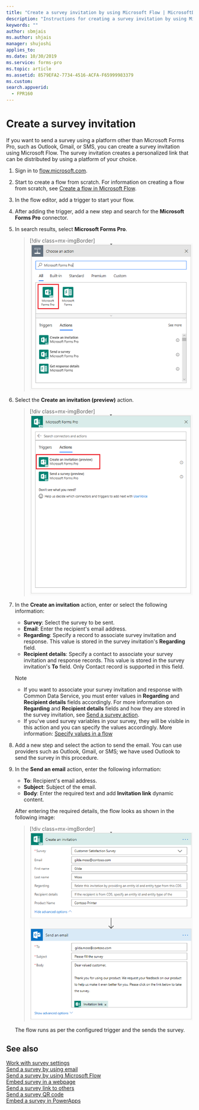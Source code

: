 ```yaml
---
title: "Create a survey invitation by using Microsoft Flow | MicrosoftDocs"
description: "Instructions for creating a survey invitation by using Microsoft Flow"
keywords: ""
author: sbmjais
ms.author: shjais
manager: shujoshi
applies_to: 
ms.date: 10/30/2019
ms.service: forms-pro
ms.topic: article
ms.assetid: 8579EFA2-7734-4516-ACFA-F65999983379
ms.custom: 
search.appverid:
  - FPR160
---
```


# Create a survey invitation

If you want to send a survey using a platform other than Microsoft Forms Pro, such as Outlook, Gmail, or SMS, you can create a survey invitation using Microsoft Flow. The survey invitation creates a personalized link that can be distributed by using a platform of your choice.

1. Sign in to [flow.microsoft.com](https://flow.microsoft.com).

2. Start to create a flow from scratch. For information on creating a flow from scratch, see [Create a flow in Microsoft Flow](https://docs.microsoft.com/en-us/flow/get-started-logic-flow).

3. In the flow editor, add a trigger to start your flow.

4. After adding the trigger, add a new step and search for the **Microsoft Forms Pro** connector.

5. In search results, select **Microsoft Forms Pro**.

    > [!div class=mx-imgBorder]
    > ![Select Microsoft Forms Pro connector](media/search-connector.png "Select Microsoft Forms Pro connector")  

6. Select the **Create an invitation (preview)** action.

    > [!div class=mx-imgBorder]
    > ![Select Create an invitation (preview) action](media/select-flow-action.png "Select Create an invitation (preview) action")  

7. In the **Create an invitation** action, enter or select the following information:

    - **Survey**: Select the survey to be sent.
    - **Email**: Enter the recipient's email address.
    - **Regarding**: Specify a record to associate survey invitation and response. This value is stored in the survey invitation's **Regarding** field.
    - **Recipient details**: Specify a contact to associate your survey invitation and response records. This value is stored in the survey invitation's **To** field. Only Contact record is supported in this field.

    > [!NOTE]
    > - If you want to associate your survey invitation and response with Common Data Service, you must enter values in **Regarding** and **Recipient details** fields accordingly. For more information on **Regarding** and **Recipient details** fields and how they are stored in the survey invitation, see [Send a survey action](send-survey-microsoft-flow.md#send-a-survey-action).
    > - If you've used survey variables in your survey, they will be visible in this action and you can specify the values accordingly. More information: [Specify values in a flow](personalize-survey.md#specify-values-in-a-flow)

8. Add a new step and select the action to send the email. You can use providers such as Outlook, Gmail, or SMS; we have used Outlook to send the survey in this procedure.

9. In the **Send an email** action, enter the following information: 

    - **To**: Recipient's email address.
    - **Subject**: Subject of the email.
    - **Body**: Enter the required text and add **Invitation link** dynamic content.

    After entering the required details, the flow looks as shown in the following image:

    > [!div class=mx-imgBorder]
    > ![Survey invitation flow](media/survey-invite-flow.png "Survey invitation flow")

    The flow runs as per the configured trigger and the sends the survey.


## See also

[Work with survey settings](invite-settings.md)<br>
[Send a survey by using email](send-survey-email.md)<br>
[Send a survey by using Microsoft Flow](send-survey-microsoft-flow.md)<br>
[Embed survey in a webpage](embed-web-page.md)<br>
[Send a survey link to others](send-survey-link.md)<br>
[Send a survey QR code](send-survey-qrcode.md)<br>
[Embed a survey in PowerApps](embed-survey-powerapps.md)


